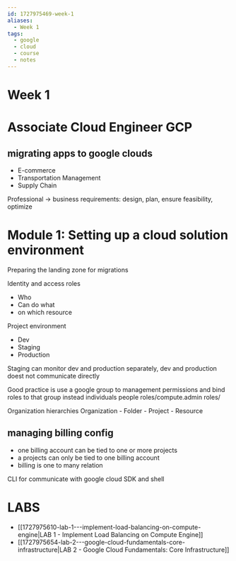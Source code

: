 ```yaml
---
id: 1727975469-week-1
aliases:
  - Week 1
tags:
  - google
  - cloud
  - course
  - notes
---
```


# Week 1

# Associate Cloud Engineer GCP

## migrating apps to google clouds

- E-commerce
- Transportation Management
- Supply Chain

Professional -> business requirements: design, plan, ensure feasibility, optimize

# Module 1: Setting up a cloud solution environment

Preparing the landing zone for migrations

Identity and access roles

- Who
- Can do what
- on which resource

Project environment

- Dev
- Staging
- Production

Staging can monitor dev and production separately, dev and production doest not communicate directly

Good practice is use a google group to management permissions and bind roles to that group instead individuals people
roles/compute.admin
roles/

Organization hierarchies
Organization - Folder - Project - Resource

## managing billing config

- one billing account can be tied to one or more projects
- a projects can only be tied to one billing account
- billing is one to many relation

CLI for communicate with google cloud
SDK and shell

# LABS

- [[1727975610-lab-1---implement-load-balancing-on-compute-engine|LAB 1 - Implement Load Balancing on Compute Engine]]
- [[1727975654-lab-2---google-cloud-fundamentals-core-infrastructure|LAB 2 - Google Cloud Fundamentals: Core Infrastructure]]
